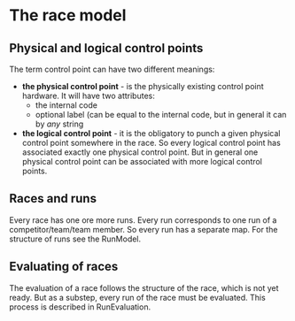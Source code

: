 # The race model #

## Physical and logical control points ##

The term control point can have two different meanings:

  * **the physical control point** - is the physically existing control point hardware. It will have two attributes:
    * the internal code
    * optional label (can be equal to the internal code, but in general it can by _any_ string
  * **the logical control point** - it is the obligatory to punch a given physical control point somewhere in the race. So every logical control point has associated exactly one physical control point. But in general one physical control point can be associated with more logical control points.


## Races and runs ##

Every race has one ore more runs. Every run corresponds to one run of a competitor/team/team member. So every run has a separate map. For the
structure of runs see the RunModel.

## Evaluating of races ##

The evaluation of a race follows the structure of the race, which is not yet ready. But as a substep, every run of the race must be evaluated. This process is described in RunEvaluation.